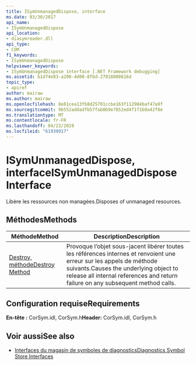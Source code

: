```yaml
---
title: ISymUnmanagedDispose, interface
ms.date: 03/30/2017
api_name:
- ISymUnmanagedDispose
api_location:
- diasymreader.dll
api_type:
- COM
f1_keywords:
- ISymUnmanagedDispose
helpviewer_keywords:
- ISymUnmanagedDispose interface [.NET Framework debugging]
ms.assetid: b1d74e83-a200-4d00-8fbd-27918808616d
topic_type:
- apiref
author: mairaw
ms.author: mairaw
ms.openlocfilehash: 8e81cea13fb8d25701ccbe163f112904baf47a9f
ms.sourcegitcommit: 9b552addadfb57fab0b9e7852ed4f1f1b8a42f8e
ms.translationtype: MT
ms.contentlocale: fr-FR
ms.lasthandoff: 04/23/2019
ms.locfileid: "61939917"
---
```

# <a name="isymunmanageddispose-interface"></a><span data-ttu-id="25e80-102">ISymUnmanagedDispose, interface</span><span class="sxs-lookup"><span data-stu-id="25e80-102">ISymUnmanagedDispose Interface</span></span>
<span data-ttu-id="25e80-103">Libère les ressources non managées.</span><span class="sxs-lookup"><span data-stu-id="25e80-103">Disposes of unmanaged resources.</span></span>  
  
## <a name="methods"></a><span data-ttu-id="25e80-104">Méthodes</span><span class="sxs-lookup"><span data-stu-id="25e80-104">Methods</span></span>  
  
|<span data-ttu-id="25e80-105">Méthode</span><span class="sxs-lookup"><span data-stu-id="25e80-105">Method</span></span>|<span data-ttu-id="25e80-106">Description</span><span class="sxs-lookup"><span data-stu-id="25e80-106">Description</span></span>|  
|------------|-----------------|  
|[<span data-ttu-id="25e80-107">Destroy, méthode</span><span class="sxs-lookup"><span data-stu-id="25e80-107">Destroy Method</span></span>](../../../../docs/framework/unmanaged-api/diagnostics/isymunmanageddispose-destroy-method.md)|<span data-ttu-id="25e80-108">Provoque l’objet sous-jacent libérer toutes les références internes et renvoient une erreur sur les appels de méthode suivants.</span><span class="sxs-lookup"><span data-stu-id="25e80-108">Causes the underlying object to release all internal references and return failure on any subsequent method calls.</span></span>|  
  
## <a name="requirements"></a><span data-ttu-id="25e80-109">Configuration requise</span><span class="sxs-lookup"><span data-stu-id="25e80-109">Requirements</span></span>  
 <span data-ttu-id="25e80-110">**En-tête :** CorSym.idl, CorSym.h</span><span class="sxs-lookup"><span data-stu-id="25e80-110">**Header:** CorSym.idl, CorSym.h</span></span>  
  
## <a name="see-also"></a><span data-ttu-id="25e80-111">Voir aussi</span><span class="sxs-lookup"><span data-stu-id="25e80-111">See also</span></span>

- [<span data-ttu-id="25e80-112">Interfaces du magasin de symboles de diagnostics</span><span class="sxs-lookup"><span data-stu-id="25e80-112">Diagnostics Symbol Store Interfaces</span></span>](../../../../docs/framework/unmanaged-api/diagnostics/diagnostics-symbol-store-interfaces.md)
